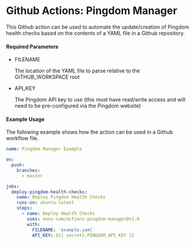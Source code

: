# Github Actions: Pingdom Manager

This Github action can be used to automate the update/creation of Pingdom health checks
based on the contents of a YAML file in a Github repository.

#### Required Parameters

* FILENAME
            
  The location of the YAML file to parse relative to the GITHUB_WORKSPACE root

* API_KEY

  The Pingdom API key to use (this must have read/write access and will need to be 
  pre-configured via the Pingdom website)
      
#### Example Usage

The following example shows how the action can be used in a Github workflow file.

```yaml
name: Pingdom Manager Example

on:
  push:
    branches:
      - master

jobs:
  deploy-pingdom-health-checks:
    name: Deploy Pingdom Health Checks
    runs-on: ubuntu-latest
    steps:
      - name: Deploy Health Checks
        uses: eonx-com/actions-pingdom-manager@v1.0
        with:
          FILENAME: 'example.yaml'
          API_KEY: ${{ secrets.PINGDOM_API_KEY }}
```
